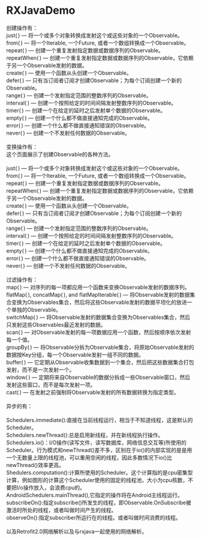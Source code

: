 # RXJavaDemo
创建操作有：<br>
just( ) — 将一个或多个对象转换成发射这个或这些对象的一个Observable。<br>
from( ) — 将一个Iterable, 一个Future, 或者一个数组转换成一个Observable。<br>
repeat( ) — 创建一个重复发射指定数据或数据序列的Observable。<br>
repeatWhen( ) — 创建一个重复发射指定数据或数据序列的Observable，它依赖于另一个Observable发射的数据。<br>
create( ) — 使用一个函数从头创建一个Observable。<br>
defer( ) — 只有当订阅者订阅才创建Observable；为每个订阅创建一个新的Observable。<br>
range( ) — 创建一个发射指定范围的整数序列的Observable。<br>
interval( ) — 创建一个按照给定的时间间隔发射整数序列的Observable。<br>
timer( ) — 创建一个在给定的延时之后发射单个数据的Observable。<br>
empty( ) — 创建一个什么都不做直接通知完成的Observable。<br>
error( ) — 创建一个什么都不做直接通知错误的Observable。<br>
never( ) — 创建一个不发射任何数据的Observable。<br>
<br>
变换操作有：<br>
这个页面展示了创建Observable的各种方法。<br>
<br>
just( ) — 将一个或多个对象转换成发射这个或这些对象的一个Observable。<br>
from( ) — 将一个Iterable, 一个Future, 或者一个数组转换成一个Observable。<br>
repeat( ) — 创建一个重复发射指定数据或数据序列的Observable。<br>
repeatWhen( ) — 创建一个重复发射指定数据或数据序列的Observable，它依赖于另一个Observable发射的数据。<br>
create( ) — 使用一个函数从头创建一个Observable。<br>
defer( ) — 只有当订阅者订阅才创建Observable；为每个订阅创建一个新的Observable。<br>
range( ) — 创建一个发射指定范围的整数序列的Observable。<br>
interval( ) — 创建一个按照给定的时间间隔发射整数序列的Observable。<br>
timer( ) — 创建一个在给定的延时之后发射单个数据的Observable。<br>
empty( ) — 创建一个什么都不做直接通知完成的Observable。<br>
error( ) — 创建一个什么都不做直接通知错误的Observable。<br>
never( ) — 创建一个不发射任何数据的Observable。<br>
<br>
过滤操作有：<br>
map( ) — 对序列的每一项都应用一个函数来变换Observable发射的数据序列。<br>
flatMap( ), concatMap( ), and flatMapIterable( ) — 将Observable发射的数据集合变换为Observables集合，然后将这些Observable发射的数据平坦化的放进一个单独的Observable。<br>
switchMap( ) — 将Observable发射的数据集合变换为Observables集合，然后只发射这些Observables最近发射的数据。<br>
scan( ) — 对Observable发射的每一项数据应用一个函数，然后按顺序依次发射每一个值。<br>
groupBy( ) — 将Observable分拆为Observable集合，将原始Observable发射的数据按Key分组，每一个Observable发射一组不同的数据。<br>
buffer( ) — 它定期从Observable收集数据到一个集合，然后把这些数据集合打包发射，而不是一次发射一个。<br>
window( ) — 定期将来自Observable的数据分拆成一些Observable窗口，然后发射这些窗口，而不是每次发射一项。<br>
cast( ) — 在发射之前强制将Observable发射的所有数据转换为指定类型。<br>
<br>
异步的有：<br>
<br>
Schedulers.immediate():直接在当前线程运行，相当于不知道线程，这是默认的Scheduler。<br>
Schedulers.newThread():总是启用新线程，并在新线程执行操作。<br>
Schedulers.io()：I/O操作(读写文件，读写数据库，网络信息交互等)所使用的Scheduler。行为模式和newThread()差不多，区别在于io()的内部实现的是是用一个无数量上限的线程池，可以重用空闲的线程，因此多数情况下io()比newThread()效率更高。<br>
Shedulers.computation():计算所使用的Scheduler。这个计算指的是cpu密集型计算，例如图形的计算这个Scheduler使用的固定的线程池，大小为cpu核数，不要把I/o操作放入，会浪费cpu的。<br>
AndroidSchedulers.mainThread(),它指定的操作将在Android主线程运行。<br>
subscribeOn():指定subscribe()所发生的线程，即Observable.OnSubscribe被激活时所处的线程，或者叫做时间产生的线程。<br>
observeOn():指定subscriber所运行在的线程。或者叫做时间消费的线程。<br>
<br>
以及Retrofit2.0网络解析以及与rxjava一起使用的网络解析。
